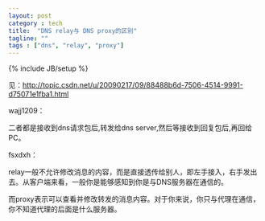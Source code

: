 ```yaml
---
layout: post
category : tech
title:  "DNS relay与 DNS proxy的区别"
tagline: ""
tags : ["dns", "relay", "proxy"] 
---
```

{% include JB/setup %}

见：http://topic.csdn.net/u/20090217/09/88488b6d-7506-4514-9991-d75071e1fba1.html

wajj1209：

二者都是接收到dns请求包后,转发给dns server,然后等接收到回复包后,再回给PC。

fsxdxh：

relay一般不允许修改消息的内容，而是直接透传给别人，即左手接入，右手发出去。从客户端来看，一般你是能够感知到你是与DNS服务器在通信的。

而proxy表示可以查看并修改转发的消息内容。对于你来说，你只与代理在通信，你不知道代理的后面是什么服务器。 
